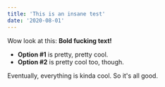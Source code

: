 ```yaml
---
title: 'This is an insane test'
date: '2020-08-01'
---
```


Wow look at this: **Bold fucking text!**

- **Option #1** is pretty, pretty cool.
- **Option #2** is pretty cool too, though.

Eventually, everything is kinda cool. So it's all good.
